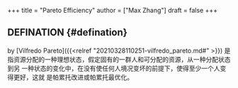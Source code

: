 +++
title = "Pareto Efficiency"
author = ["Max Zhang"]
draft = false
+++

## DEFINATION {#defination}

by [Vilfredo Pareto]({{<relref "20210328110251-vilfredo_pareto.md#" >}})
是指资源分配的一种理想状态，假定固有的一群人和可分配的资源，从一种分配状态到另
一种状态的变化中，在没有使任何人境况变坏的前提下，使得至少一个人变得更好，这就
是帕累托改进或帕累托最优化。